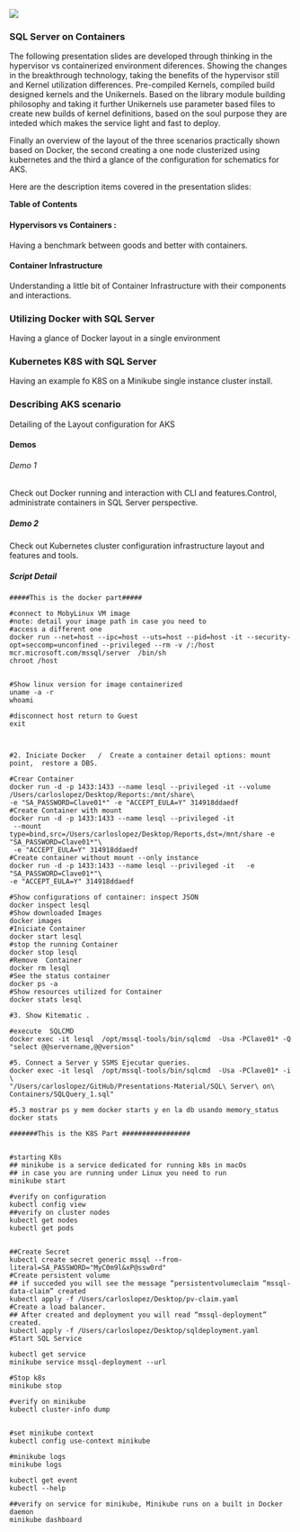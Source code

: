 ![](https://github.com/Muppity/Presentations-Material/blob/master/SQL%20Server%20on%20Containers/%C3%ADndice.png)

### SQL Server on Containers

The following presentation slides are developed through thinking in the hypervisor vs 
containerized environment diferences. Showing the changes in the breakthrough technology, 
taking the benefits of the hypervisor still and Kernel utilization differences.
Pre-compiled Kernels, compiled build designed kernels and the Unikernels.
Based on the library module building philosophy and taking it further Unikernels use parameter based files to create new builds of kernel definitions, based on the soul purpose they are inteded which makes the service light and fast to deploy.

Finally an overview of the layout of the three scenarios practically shown based on Docker,
the second creating a one node clusterized using kubernetes and the third a glance of the
configuration for schematics for AKS.

Here are the description items covered in the presentation slides:

**Table of Contents**

#### Hypervisors vs Containers : 

Having a benchmark between goods and better with containers.

#### Container Infrastructure
Understanding a little bit of Container Infrastructure with their components and interactions.
### Utilizing Docker with SQL Server
Having a glance of Docker layout in a single environment
### Kubernetes K8S with SQL Server
Having an example fo K8S on a Minikube single instance cluster install.
### Describing AKS scenario
Detailing of the Layout configuration for AKS
#### Demos
###### Demo 1
Check out Docker running and interaction with CLI and features.Control, administrate containers in SQL Server perspective.

##### Demo 2
Check out Kubernetes cluster configuration infrastructure layout and features and tools.

##### Script Detail


``` Shell
#####This is the docker part#####

#connect to MobyLinux VM image
#note: detail your image path in case you need to
#access a different one
docker run --net=host --ipc=host --uts=host --pid=host -it --security-opt=seccomp=unconfined --privileged --rm -v /:/host mcr.microsoft.com/mssql/server  /bin/sh
chroot /host


#Show linux version for image containerized
uname -a -r
whoami

#disconnect host return to Guest
exit



#2. Iniciate Docker   /  Create a container detail options: mount point,  restore a DBS.

#Crear Container
docker run -d -p 1433:1433 --name lesql --privileged -it --volume /Users/carloslopez/Desktop/Reports:/mnt/share\
-e "SA_PASSWORD=Clave01*" -e "ACCEPT_EULA=Y" 314918ddaedf
#Create Container with mount
docker run -d -p 1433:1433 --name lesql --privileged -it 
 --mount type=bind,src=/Users/carloslopez/Desktop/Reports,dst=/mnt/share -e "SA_PASSWORD=Clave01*"\
 -e "ACCEPT_EULA=Y" 314918ddaedf
#Create container without mount --only instance
docker run -d -p 1433:1433 --name lesql --privileged -it   -e "SA_PASSWORD=Clave01*"\
-e "ACCEPT_EULA=Y" 314918ddaedf

#Show configurations of container: inspect JSON
docker inspect lesql
#Show downloaded Images
docker images
#Iniciate Container
docker start lesql
#stop the running Container
docker stop lesql
#Remove  Container
docker rm lesql
#See the status container
docker ps -a
#Show resources utilized for Container
docker stats lesql

#3. Show Kitematic .

#execute  SQLCMD
docker exec -it lesql  /opt/mssql-tools/bin/sqlcmd  -Usa -PClave01* -Q "select @@servername,@@version"

#5. Connect a Server y SSMS Ejecutar queries.
docker exec -it lesql  /opt/mssql-tools/bin/sqlcmd  -Usa -PClave01* -i \
"/Users/carloslopez/GitHub/Presentations-Material/SQL\ Server\ on\ Containers/SQLQuery_1.sql"

#5.3 mostrar ps y mem docker starts y en la db usando memory_status
docker stats

#######This is the K8S Part #################


#starting K8s
## minikube is a service dedicated for running k8s in macOs
## in case you are running under Linux you need to run 
minikube start

#verify on configuration
kubectl config view
##verify on cluster nodes
kubectl get nodes
kubectl get pods


##Create Secret
kubectl create secret generic mssql --from-literal=SA_PASSWORD="MyC0m9l&xP@ssw0rd"
#Create persistent volume
## if succeded you will see the message “persistentvolumeclaim “mssql-data-claim” created
kubectl apply -f /Users/carloslopez/Desktop/pv-claim.yaml
#Create a load balancer.
## After created and deployment you will read “mssql-deployment” created.
kubectl apply -f /Users/carloslopez/Desktop/sqldeployment.yaml
#Start SQL Service

kubectl get service
minikube service mssql-deployment --url

#Stop k8s
minikube stop

#verify on minikube
kubectl cluster-info dump


#set minikube context
kubectl config use-context minikube

#minikube logs
minikube logs

kubectl get event
kubectl --help

##verify on service for minikube, Minikube runs on a built in Docker daemon
minikube dashboard